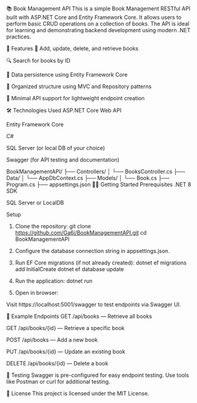📚 Book Management API
This is a simple Book Management RESTful API built with ASP.NET Core and Entity Framework Core. It allows users to perform basic CRUD operations on a collection of books. The API is ideal for learning and demonstrating backend development using modern .NET practices.

🚀 Features
📘 Add, update, delete, and retrieve books

🔍 Search for books by ID

💾 Data persistence using Entity Framework Core

📂 Organized structure using MVC and Repository patterns

🧪 Minimal API support for lightweight endpoint creation

🛠️ Technologies Used
ASP.NET Core Web API

Entity Framework Core

C#

SQL Server (or local DB of your choice)

Swagger (for API testing and documentation)

BookManagementAPI/
├── Controllers/
│   └── BooksController.cs
├── Data/
│   └── AppDbContext.cs
├── Models/
│   └── Book.cs
├── Program.cs
├── appsettings.json
🧑‍💻 Getting Started
Prerequisites
.NET 8 SDK

SQL Server or LocalDB

Setup
1. Clone the repository:
git clone https://github.com/Ga6i/BookManagementAPI.git
cd BookManagementAPI

2. Configure the database connection string in appsettings.json.

3. Run EF Core migrations (if not already created):
dotnet ef migrations add InitialCreate
dotnet ef database update

4. Run the application:
dotnet run

5. Open in browser:

Visit https://localhost:5001/swagger to test endpoints via Swagger UI.

📌 Example Endpoints
GET /api/books — Retrieve all books

GET /api/books/{id} — Retrieve a specific book

POST /api/books — Add a new book

PUT /api/books/{id} — Update an existing book

DELETE /api/books/{id} — Delete a book

🧪 Testing
Swagger is pre-configured for easy endpoint testing. Use tools like Postman or curl for additional testing.

🧾 License
This project is licensed under the MIT License.
